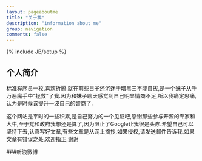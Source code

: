 ```yaml
---
layout: pageaboutme
title: "关于我"
description: "information about me"
group: navigation
comments: false
---
```

{% include JB/setup %}

## 个人简介

标准程序员一枚,喜欢折腾.就在前些日子还沉迷于暗黑三不能自拔,是一个妹子从千万恶魔手中"拯救"了我.因为和妹子聊天感觉到自己明显情商不足,所以我痛定思痛,认为是时候该提升一波自己的智商了.


这个网站是平时的一些积累,是自己努力的一个见证吧,感谢那些参与开源的专家和大牛,至于党和政府我想还是算了,因为阻止了Google让我很是头疼.希望自己可以坚持下去,认真写好文章,有些文章是从网上摘抄,如果侵权,请发送邮件告诉我,如果文章有错误之处,欢迎指正,谢谢

###新浪微博



